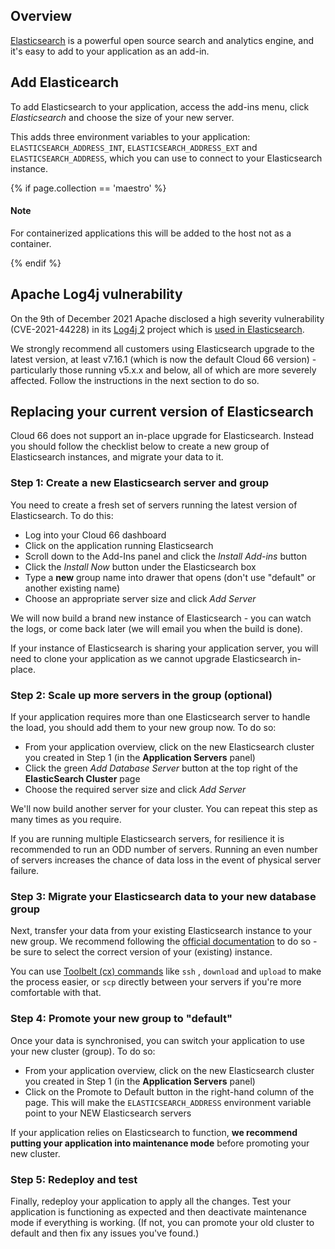 ## Overview

[Elasticsearch](http://www.elasticsearch.org/) is a powerful open source search and analytics engine, and it's easy to add to your application as an add-in.

## Add Elasticearch
To add Elasticsearch to your application, access the add-ins menu, click _Elasticsearch_ and choose the size of your new server. 

This adds three environment variables to your application: `ELASTICSEARCH_ADDRESS_INT`, `ELASTICSEARCH_ADDRESS_EXT` and `ELASTICSEARCH_ADDRESS`, which you can use to connect to your Elasticsearch instance.

{% if page.collection == 'maestro' %}
#### Note
<div class="notice notice-warning">
	<p>For containerized applications this will be added to the host not as a container.</p>
</div>
{% endif %}

## Apache Log4j vulnerability

On the 9th of December 2021 Apache disclosed a high severity vulnerability (CVE-2021-44228) in its [Log4j 2](https://logging.apache.org/log4j/2.x/) project which is [used in Elasticsearch](https://discuss.elastic.co/t/apache-log4j2-remote-code-execution-rce-vulnerability-cve-2021-44228-esa-2021-31/291476). 

We strongly recommend all customers using Elasticsearch upgrade to the latest version, at least v7.16.1 (which is now the default Cloud 66 version) - particularly those running v5.x.x and below, all of which are more severely affected. Follow the instructions in the next section to do so.

## Replacing your current version of Elasticsearch

Cloud 66 does not support an in-place upgrade for Elasticsearch. Instead you should follow the checklist below to create a new group of Elasticsearch instances, and migrate your data to it.

### Step 1: Create a new Elasticsearch server and group

You need to create a fresh set of servers running the latest version of Elasticsearch. To do this:

- Log into your Cloud 66 dashboard
- Click on the application running Elasticsearch
- Scroll down to the Add-Ins panel and click the *Install Add-ins* button
- Click the *Install Now* button under the Elasticsearch box
- Type a **new** group name into drawer that opens (don't use "default" or another existing name)
- Choose an appropriate server size and click *Add Server*

We will now build a brand new instance of Elasticsearch - you can watch the logs, or come back later (we will email you when the build is done).

<div class="notice"><p>If your instance of Elasticsearch is sharing your application server, you will need to clone your application as we cannot upgrade Elasticsearch in-place.</p></div>

### Step 2: Scale up more servers in the group (optional)

If your application requires more than one Elasticsearch server to handle the load, you should add them to your new group now. To do so:

- From your application overview, click on the new Elasticsearch cluster you created in Step 1 (in the **Application Servers** panel)
- Click the green *Add Database Server* button at the top right of the **ElasticSearch Cluster** page
- Choose the required server size and click *Add Server*

We'll now build another server for your cluster. You can repeat this step as many times as you require.

<div class="notice notice-warning"><p>If you are running multiple Elasticsearch servers, for resilience it is recommended to run an ODD number of servers. Running an even number of servers increases the chance of data loss in the event of physical server failure.</p></div>

### Step 3: Migrate your Elasticsearch data to your new database group

Next, transfer your data from your existing Elasticsearch instance to your new group. We recommend following the [official documentation](https://www.elastic.co/guide/en/elasticsearch/reference/current/index.html) to do so - be sure to select the correct version of your (existing) instance. 

You can use [Toolbelt (cx) commands](/{{page.collection}}/references/toolbelt.html) like `ssh` , `download` and `upload` to make the process easier, or `scp` directly between your servers if you're more comfortable with that.

### Step 4: Promote your new group to "default"

Once your data is synchronised, you can switch your application to use your new cluster (group). To do so:

- From your application overview, click on the new Elasticsearch cluster you created in Step 1 (in the **Application Servers** panel)
- Click on the Promote to Default button in the right-hand column of the page. This will make the `ELASTICSEARCH_ADDRESS` environment variable point to your NEW Elasticsearch servers

If your application relies on Elasticsearch to function, **we recommend putting your application into maintenance mode** before promoting your new cluster. 

### Step 5: Redeploy and test

Finally, redeploy your application to apply all the changes. Test your application is functioning as expected and then deactivate maintenance mode if everything is working. (If not, you can promote your old cluster to default and then fix any issues you've found.)